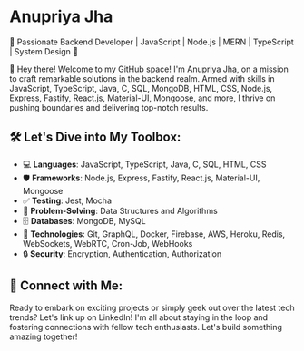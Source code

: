 # Anupriya Jha 
🚀 Passionate Backend Developer | JavaScript | Node.js | MERN | TypeScript | System Design 🚀

👋 Hey there! Welcome to my GitHub space! I'm Anupriya Jha, on a mission to craft remarkable solutions in the backend realm. Armed with skills in JavaScript, TypeScript, Java, C, SQL, MongoDB, HTML, CSS, Node.js, Express, Fastify, React.js, Material-UI, Mongoose, and more, I thrive on pushing boundaries and delivering top-notch results.

## 🛠️ Let's Dive into My Toolbox:

- 💻 **Languages**: JavaScript, TypeScript, Java, C, SQL, HTML, CSS
- 🛡️ **Frameworks**: Node.js, Express, Fastify, React.js, Material-UI, Mongoose
- ✅ **Testing**: Jest, Mocha
- 🎯 **Problem-Solving**: Data Structures and Algorithms
- 🗄️ **Databases**: MongoDB, MySQL
- 🔧 **Technologies**: Git, GraphQL, Docker, Firebase, AWS, Heroku, Redis, WebSockets, WebRTC, Cron-Job, WebHooks
- 🔒 **Security**: Encryption, Authentication, Authorization

## 🔗 Connect with Me:

Ready to embark on exciting projects or simply geek out over the latest tech trends? Let's link up on LinkedIn! I'm all about staying in the loop and fostering connections with fellow tech enthusiasts. Let's build something amazing together!
